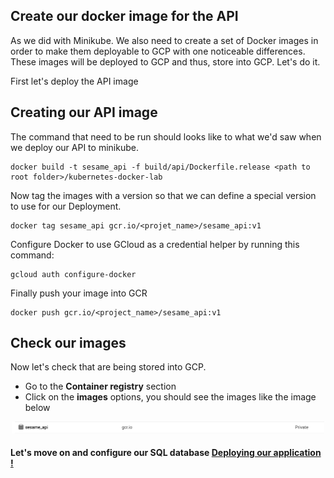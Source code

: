 ## Create our docker image for the API

As we did with Minikube. We also need to create a set of Docker images in order to make them deployable to GCP with one noticeable differences. These images will be deployed to GCP and thus, store into GCP. Let's do it.

First let's deploy the API image

## Creating our API image

The command that need to be run should looks like to what we'd saw when we deploy our API to minikube.

```shell
docker build -t sesame_api -f build/api/Dockerfile.release <path to root folder>/kubernetes-docker-lab
```

Now tag the images with a version so that we can define a special version to use for our Deployment.

```shell
docker tag sesame_api gcr.io/<projet_name>/sesame_api:v1
```

Configure Docker to use GCloud as a credential helper by running this command:

```shell
gcloud auth configure-docker
```

Finally push your image into GCR

```shell
docker push gcr.io/<project_name>/sesame_api:v1
```

## Check our images

Now let's check that are being stored into GCP.
- Go to the **Container registry** section
- Click on the **images** options, you should see the images like the image below

<p align="center">
  <img src="../img/gcp-api-image.png" alt="drawing" width="500"/>
</p>

#### Let's move on and configure our SQL database [Deploying our application !](sql.md)
